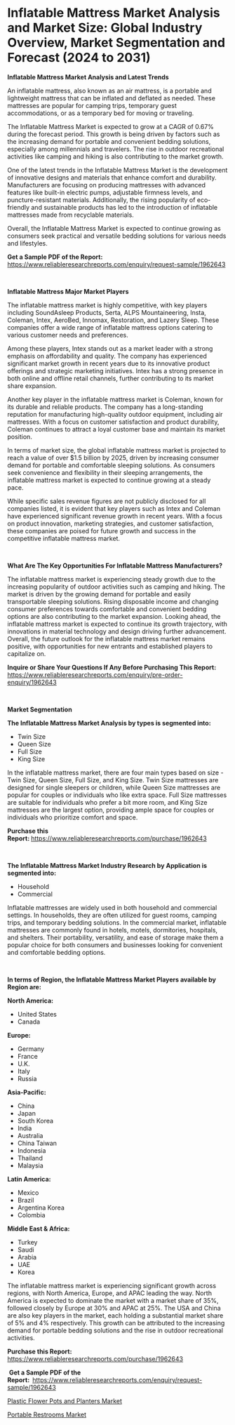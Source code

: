 <p><h1>Inflatable Mattress Market Analysis and Market Size: Global Industry Overview, Market Segmentation and Forecast (2024 to 2031)</h1></p><p><strong>Inflatable Mattress Market Analysis and Latest Trends</strong></p>
<p><p>An inflatable mattress, also known as an air mattress, is a portable and lightweight mattress that can be inflated and deflated as needed. These mattresses are popular for camping trips, temporary guest accommodations, or as a temporary bed for moving or traveling.</p><p>The Inflatable Mattress Market is expected to grow at a CAGR of 0.67% during the forecast period. This growth is being driven by factors such as the increasing demand for portable and convenient bedding solutions, especially among millennials and travelers. The rise in outdoor recreational activities like camping and hiking is also contributing to the market growth.</p><p>One of the latest trends in the Inflatable Mattress Market is the development of innovative designs and materials that enhance comfort and durability. Manufacturers are focusing on producing mattresses with advanced features like built-in electric pumps, adjustable firmness levels, and puncture-resistant materials. Additionally, the rising popularity of eco-friendly and sustainable products has led to the introduction of inflatable mattresses made from recyclable materials.</p><p>Overall, the Inflatable Mattress Market is expected to continue growing as consumers seek practical and versatile bedding solutions for various needs and lifestyles.</p></p>
<p><strong>Get a Sample PDF of the Report:&nbsp;</strong> <a href="https://www.reliableresearchreports.com/enquiry/request-sample/1962643">https://www.reliableresearchreports.com/enquiry/request-sample/1962643</a></p>
<p>&nbsp;</p>
<p><strong>Inflatable Mattress Major Market Players</strong></p>
<p><p>The inflatable mattress market is highly competitive, with key players including SoundAsleep Products, Serta, ALPS Mountaineering, Insta, Coleman, Intex, AeroBed, Innomax, Restoration, and Lazery Sleep. These companies offer a wide range of inflatable mattress options catering to various customer needs and preferences.</p><p>Among these players, Intex stands out as a market leader with a strong emphasis on affordability and quality. The company has experienced significant market growth in recent years due to its innovative product offerings and strategic marketing initiatives. Intex has a strong presence in both online and offline retail channels, further contributing to its market share expansion.</p><p>Another key player in the inflatable mattress market is Coleman, known for its durable and reliable products. The company has a long-standing reputation for manufacturing high-quality outdoor equipment, including air mattresses. With a focus on customer satisfaction and product durability, Coleman continues to attract a loyal customer base and maintain its market position.</p><p>In terms of market size, the global inflatable mattress market is projected to reach a value of over $1.5 billion by 2025, driven by increasing consumer demand for portable and comfortable sleeping solutions. As consumers seek convenience and flexibility in their sleeping arrangements, the inflatable mattress market is expected to continue growing at a steady pace.</p><p>While specific sales revenue figures are not publicly disclosed for all companies listed, it is evident that key players such as Intex and Coleman have experienced significant revenue growth in recent years. With a focus on product innovation, marketing strategies, and customer satisfaction, these companies are poised for future growth and success in the competitive inflatable mattress market.</p></p>
<p>&nbsp;</p>
<p><strong>What Are The Key Opportunities For Inflatable Mattress Manufacturers?</strong></p>
<p><p>The inflatable mattress market is experiencing steady growth due to the increasing popularity of outdoor activities such as camping and hiking. The market is driven by the growing demand for portable and easily transportable sleeping solutions. Rising disposable income and changing consumer preferences towards comfortable and convenient bedding options are also contributing to the market expansion. Looking ahead, the inflatable mattress market is expected to continue its growth trajectory, with innovations in material technology and design driving further advancement. Overall, the future outlook for the inflatable mattress market remains positive, with opportunities for new entrants and established players to capitalize on.</p></p>
<p><strong>Inquire or Share Your Questions If Any Before Purchasing This Report:</strong> <a href="https://www.reliableresearchreports.com/enquiry/pre-order-enquiry/1962643">https://www.reliableresearchreports.com/enquiry/pre-order-enquiry/1962643</a></p>
<p>&nbsp;</p>
<p><strong>Market Segmentation</strong></p>
<p><strong>The Inflatable Mattress Market Analysis by types is segmented into:</strong></p>
<p><ul><li>Twin Size</li><li>Queen Size</li><li>Full Size</li><li>King Size</li></ul></p>
<p><p>In the inflatable mattress market, there are four main types based on size - Twin Size, Queen Size, Full Size, and King Size. Twin Size mattresses are designed for single sleepers or children, while Queen Size mattresses are popular for couples or individuals who like extra space. Full Size mattresses are suitable for individuals who prefer a bit more room, and King Size mattresses are the largest option, providing ample space for couples or individuals who prioritize comfort and space.</p></p>
<p><strong>Purchase this Report:&nbsp;</strong><a href="https://www.reliableresearchreports.com/purchase/1962643">https://www.reliableresearchreports.com/purchase/1962643</a></p>
<p>&nbsp;</p>
<p><strong>The Inflatable Mattress Market Industry Research by Application is segmented into:</strong></p>
<p><ul><li>Household</li><li>Commercial</li></ul></p>
<p><p>Inflatable mattresses are widely used in both household and commercial settings. In households, they are often utilized for guest rooms, camping trips, and temporary bedding solutions. In the commercial market, inflatable mattresses are commonly found in hotels, motels, dormitories, hospitals, and shelters. Their portability, versatility, and ease of storage make them a popular choice for both consumers and businesses looking for convenient and comfortable bedding options.</p></p>
<p>&nbsp;</p>
<p><strong>In terms of Region, the Inflatable Mattress Market Players available by Region are:</strong></p>
<p>
    <p> <strong> North America: </strong>
        <ul>
            <li>United States</li>
            <li>Canada</li>
        </ul>
        </p> 
    <p> <strong> Europe: </strong>
        <ul>
            <li>Germany</li>
            <li>France</li>
            <li>U.K.</li>
            <li>Italy</li>
            <li>Russia</li>
        </ul>
        </p> 
    <p> <strong> Asia-Pacific: </strong>
        <ul>
            <li>China</li>
            <li>Japan</li>
            <li>South Korea</li>
            <li>India</li>
            <li>Australia</li>
            <li>China Taiwan</li>
            <li>Indonesia</li>
            <li>Thailand</li>
            <li>Malaysia</li>
        </ul>
        </p> 
    <p> <strong> Latin America: </strong>
        <ul>
            <li>Mexico</li>
            <li>Brazil</li>
            <li>Argentina Korea</li>
            <li>Colombia</li>
        </ul>
        </p> 
    <p> <strong> Middle East & Africa: </strong>
        <ul>
            <li>Turkey</li>
            <li>Saudi</li>
            <li>Arabia</li>
            <li>UAE</li>
            <li>Korea</li>
        </ul>
    </p>
    </p>
<p><p>The inflatable mattress market is experiencing significant growth across regions, with North America, Europe, and APAC leading the way. North America is expected to dominate the market with a market share of 35%, followed closely by Europe at 30% and APAC at 25%. The USA and China are also key players in the market, each holding a substantial market share of 5% and 4% respectively. This growth can be attributed to the increasing demand for portable bedding solutions and the rise in outdoor recreational activities.</p></p>
<p><strong>Purchase this Report: </strong><a href="https://www.reliableresearchreports.com/purchase/1962643">https://www.reliableresearchreports.com/purchase/1962643</a></p>
<p>&nbsp;<strong>Get a Sample PDF of the Report:&nbsp;&nbsp;</strong><a href="https://www.reliableresearchreports.com/enquiry/request-sample/1962643">https://www.reliableresearchreports.com/enquiry/request-sample/1962643</a></p>
<p><strong></strong></p>
<p><p><a href="https://gamy-alyssum-396.notion.site/Plastic-Flower-Pots-and-Planters-Market-Size-and-Growth-Market-Segmentation-Regional-and-Country-B-30aaf53f5ca74fcbbee614a224c9b273">Plastic Flower Pots and Planters Market</a></p><p><a href="https://github.com/jsmusil/Market-Research-Report-List-2/blob/main/portable-restrooms-market.md">Portable Restrooms Market</a></p></p>